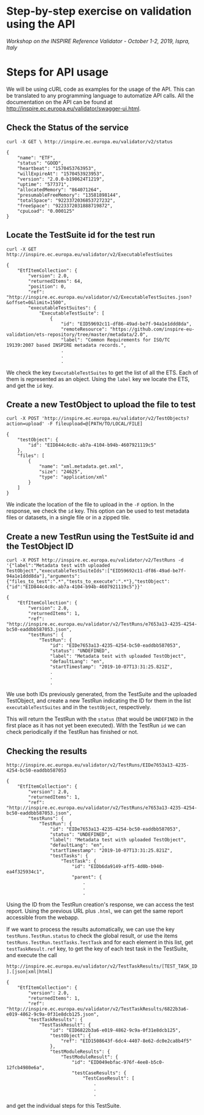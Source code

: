 # Step-by-step exercise on validation using the API

*Workshop on the INSPIRE Reference Validator - October 1-2, 2019, Ispra, Italy*

# Steps for API usage

We will be using cURL code as examples for the usage of the API. This can be translated to any programming language to automatize API calls. All the documentation on the API can be found at http://inspire.ec.europa.eu/validator/swagger-ui.html.
## Check the Status of the service

`curl -X GET \
  http://inspire.ec.europa.eu/validator/v2/status`

```
{
    "name": "ETF",
    "status": "GOOD",
    "heartbeat": "1570453763953",
    "willExpireAt": "1570453923953",
    "version": "2.0.0-b190624T1219",
    "uptime": "577371",
    "allocatedMemory": "864071264",
    "presumableFreeMemory": "13581898144",
    "totalSpace": "9223372036853727232",
    "freeSpace": "9223372031888719872",
    "cpuLoad": "0.000125"
}
```

## Locate the TestSuite id for the test run

`curl -X GET http://inspire.ec.europa.eu/validator/v2/ExecutableTestSuites`

```
{
    "EtfItemCollection": {
        "version": 2.0,
        "returnedItems": 64,
        "position": 0,
        "ref": "http://inspire.ec.europa.eu/validator/v2/ExecutableTestSuites.json?&offset=0&limit=1500",
        "executableTestSuites": {
            "ExecutableTestSuite": [
                {
                    "id": "EID59692c11-df86-49ad-be7f-94a1e1ddd8da",
                    "remoteResource": "https://github.com/inspire-eu-validation/ets-repository/tree/master/metadata/2.0",
                    "label": "Common Requirements for ISO/TC 19139:2007 based INSPIRE metadata records.",
                    .
                    .
                    .
```

We check the key `ExecutableTestSuites` to get the list of all the ETS. Each of them is represented as an object. Using the `label` key we locate the ETS, and get the `id` key.

## Create a new TestObject to upload the file to test

`curl -X POST 'http://inspire.ec.europa.eu/validator/v2/TestObjects?action=upload' -F fileupload=@[PATH/TO/LOCAL/FILE]`

```
{
    "testObject": {
        "id": "EID844c4c8c-ab7a-4104-b94b-4607921119c5"
    },
    "files": [
        {
            "name": "xml.metadata.get.xml",
            "size": "24625",
            "type": "application/xml"
        }
    ]
}
```
We indicate the location of the file to upload in the `-F` option. In the response, we check the `id` key. This option can be used to test metadata files or datasets, in a single file or in a zipped tile.

## Create a new TestRun using the TestSuite id and the TestObject ID

`curl -X POST http://inspire.ec.europa.eu/validator/v2/TestRuns -d '{"label":"Metadata test with uploaded TestObject","executableTestSuiteIds":["EID59692c11-df86-49ad-be7f-94a1e1ddd8da"],"arguments":{"files_to_test":".*","tests_to_execute":".*"},"testObject":{"id":"EID844c4c8c-ab7a-4104-b94b-4607921119c5"}}'`

```
{
    "EtfItemCollection": {
        "version": 2.0,
        "returnedItems": 1,
        "ref": "http://inspire.ec.europa.eu/validator/v2/TestRuns/e7653a13-4235-4254-bc50-eaddbb587053.json",
        "testRuns": {
            "TestRun": {
                "id": "EIDe7653a13-4235-4254-bc50-eaddbb587053",
                "status": "UNDEFINED",
                "label": "Metadata test with uploaded TestObject",
                "defaultLang": "en",
                "startTimestamp": "2019-10-07T13:31:25.821Z",
                .
                .
                .
```
We use both IDs previously generated, from the TestSuite and the uploaded TestObject, and create a new TestRun indicating the ID for them in the list `executableTestSuites` and in the `testObject`, respectively.

This will return the TestRun with the `status` (that would be `UNDEFINED` in the first place as it has not yet been executed). With the TestRun `id` we can check periodically if the TestRun has finished or not.

## Checking the results

`http://inspire.ec.europa.eu/validator/v2/TestRuns/EIDe7653a13-4235-4254-bc50-eaddbb587053`

```
{
    "EtfItemCollection": {
        "version": 2.0,
        "returnedItems": 1,
        "ref": "http://inspire.ec.europa.eu/validator/v2/TestRuns/e7653a13-4235-4254-bc50-eaddbb587053.json",
        "testRuns": {
            "TestRun": {
                "id": "EIDe7653a13-4235-4254-bc50-eaddbb587053",
                "status": "UNDEFINED",
                "label": "Metadata test with uploaded TestObject",
                "defaultLang": "en",
                "startTimestamp": "2019-10-07T13:31:25.821Z",
                "testTasks": {
                    "TestTask": {
                        "id": "EIDb6da9149-aff5-4d0b-b940-ea4f325934c1",
                        "parent": {
                            .
                            .
                            .
```

Using the ID from the TestRun creation's response, we can access the test report. Using the previous URL plus `.html`, we can get the same report accessible from the webapp.

If we want to process the results automatically, we can use the key `testRuns.TestRun.status` to check the global result, or use the items `testRuns.TestRun.testTasks.TestTask` and for each element in this list, get `testTaskResult.ref` key, to get the key of each test task in the TestSuite, and execute the call

`http://inspire.ec.europa.eu/validator/v2/TestTaskResults/[TEST_TASK_ID].[json|xml|html]`

```
{
    "EtfItemCollection": {
        "version": 2.0,
        "returnedItems": 1,
        "ref": "http://inspire.ec.europa.eu/validator/v2/TestTaskResults/6822b3a6-e019-4862-9c9a-0f31e8dcb125.json",
        "testTaskResults": {
            "TestTaskResult": {
                "id": "EID6822b3a6-e019-4862-9c9a-0f31e8dcb125",
                "testObject": {
                    "ref": "EID1508643f-6dc4-4407-8e62-dc0e2ca8b4f5"
                },
                "testModuleResults": {
                    "TestModuleResult": {
                        "id": "EID049ebfac-976f-4ee8-b5c0-12fcb4980e6a",
                        "testCaseResults": {
                            "TestCaseResult": [
                                .
                                .
                                .
```

and get the individual steps for this TestSuite.
